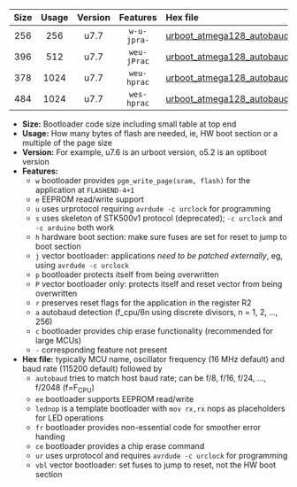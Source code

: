 |Size|Usage|Version|Features|Hex file|
|:-:|:-:|:-:|:-:|:--|
|256|256|u7.7|`w-u-jpra-`|[urboot_atmega128_autobaud_lednop_ur_vbl.hex](https://raw.githubusercontent.com/stefanrueger/urboot.hex/main/mcus/atmega128/autobaud/urboot_atmega128_autobaud_lednop_ur_vbl.hex)|
|396|512|u7.7|`weu-jPrac`|[urboot_atmega128_autobaud_ee_lednop_fr_ce_ur_vbl.hex](https://raw.githubusercontent.com/stefanrueger/urboot.hex/main/mcus/atmega128/autobaud/urboot_atmega128_autobaud_ee_lednop_fr_ce_ur_vbl.hex)|
|378|1024|u7.7|`weu-hprac`|[urboot_atmega128_autobaud_ee_lednop_fr_ce_ur.hex](https://raw.githubusercontent.com/stefanrueger/urboot.hex/main/mcus/atmega128/autobaud/urboot_atmega128_autobaud_ee_lednop_fr_ce_ur.hex)|
|484|1024|u7.7|`wes-hprac`|[urboot_atmega128_autobaud_ee_lednop_fr_ce.hex](https://raw.githubusercontent.com/stefanrueger/urboot.hex/main/mcus/atmega128/autobaud/urboot_atmega128_autobaud_ee_lednop_fr_ce.hex)|

- **Size:** Bootloader code size including small table at top end
- **Usage:** How many bytes of flash are needed, ie, HW boot section or a multiple of the page size
- **Version:** For example, u7.6 is an urboot version, o5.2 is an optiboot version
- **Features:**
  + `w` bootloader provides `pgm_write_page(sram, flash)` for the application at `FLASHEND-4+1`
  + `e` EEPROM read/write support
  + `u` uses urprotocol requiring `avrdude -c urclock` for programming
  + `s` uses skeleton of STK500v1 protocol (deprecated); `-c urclock` and `-c arduino` both work
  + `h` hardware boot section: make sure fuses are set for reset to jump to boot section
  + `j` vector bootloader: applications *need to be patched externally*, eg, using `avrdude -c urclock`
  + `p` bootloader protects itself from being overwritten
  + `P` vector bootloader only: protects itself and reset vector from being overwritten
  + `r` preserves reset flags for the application in the register R2
  + `a` autobaud detection (f_cpu/8n using discrete divisors, n = 1, 2, ..., 256)
  + `c` bootloader provides chip erase functionality (recommended for large MCUs)
  + `-` corresponding feature not present
- **Hex file:** typically MCU name, oscillator frequency (16 MHz default) and baud rate (115200 default) followed by
  + `autobaud` tries to match host baud rate; can be f/8, f/16, f/24, ..., f/2048 (f=F<sub>CPU</sub>)
  + `ee` bootloader supports EEPROM read/write
  + `lednop` is a template bootloader with `mov rx,rx` nops as placeholders for LED operations
  + `fr` bootloader provides non-essential code for smoother error handing
  + `ce` bootloader provides a chip erase command
  + `ur` uses urprotocol and requires `avrdude -c urclock` for programming
  + `vbl` vector bootloader: set fuses to jump to reset, not the HW boot section
